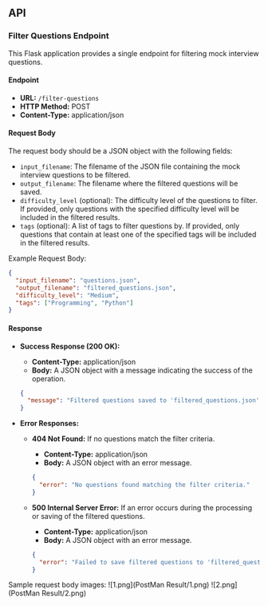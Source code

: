 ## API

### Filter Questions Endpoint

This Flask application provides a single endpoint for filtering mock interview questions.

#### Endpoint

- **URL:** `/filter-questions`
- **HTTP Method:** POST
- **Content-Type:** application/json

#### Request Body

The request body should be a JSON object with the following fields:

- `input_filename`: The filename of the JSON file containing the mock interview questions to be filtered.
- `output_filename`: The filename where the filtered questions will be saved.
- `difficulty_level` (optional): The difficulty level of the questions to filter. If provided, only questions with the specified difficulty level will be included in the filtered results.
- `tags` (optional): A list of tags to filter questions by. If provided, only questions that contain at least one of the specified tags will be included in the filtered results.

Example Request Body:
```json
{
  "input_filename": "questions.json",
  "output_filename": "filtered_questions.json",
  "difficulty_level": "Medium",
  "tags": ["Programming", "Python"]
}
```

#### Response

- **Success Response (200 OK):**
  - **Content-Type:** application/json
  - **Body:** A JSON object with a message indicating the success of the operation.
  ```json
  {
    "message": "Filtered questions saved to 'filtered_questions.json'"
  }
  ```

- **Error Responses:**
  - **404 Not Found:** If no questions match the filter criteria.
    - **Content-Type:** application/json
    - **Body:** A JSON object with an error message.
    ```json
    {
      "error": "No questions found matching the filter criteria."
    }
    ```

  - **500 Internal Server Error:** If an error occurs during the processing or saving of the filtered questions.
    - **Content-Type:** application/json
    - **Body:** A JSON object with an error message.
    ```json
    {
      "error": "Failed to save filtered questions to 'filtered_questions.json'"
    }
    ```
Sample request body images:
  ![1.png](PostMan Result/1.png)
  ![2.png](PostMan Result/2.png)
